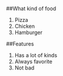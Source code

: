 ##What kind of food

1. Pizza
2. Chicken
3. Hamburger

##Features

1. Has a lot of kinds
2. Always favorite
3. Not bad
